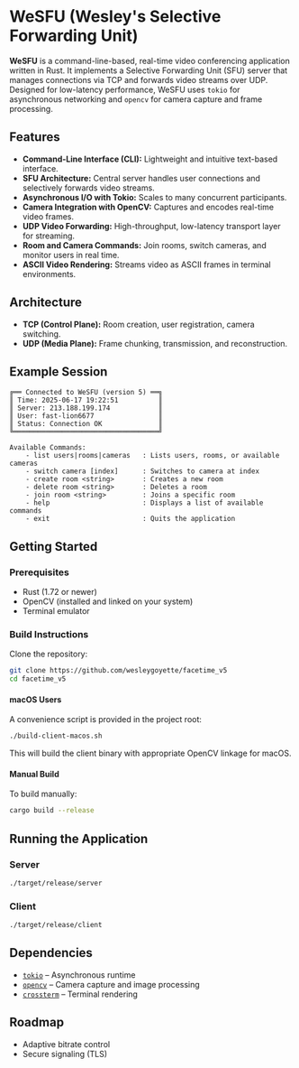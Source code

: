 # WeSFU (Wesley's Selective Forwarding Unit)

**WeSFU** is a command-line-based, real-time video conferencing application written in Rust. It implements a Selective Forwarding Unit (SFU) server that manages connections via TCP and forwards video streams over UDP. Designed for low-latency performance, WeSFU uses `tokio` for asynchronous networking and `opencv` for camera capture and frame processing.

## Features

* **Command-Line Interface (CLI):** Lightweight and intuitive text-based interface.
* **SFU Architecture:** Central server handles user connections and selectively forwards video streams.
* **Asynchronous I/O with Tokio:** Scales to many concurrent participants.
* **Camera Integration with OpenCV:** Captures and encodes real-time video frames.
* **UDP Video Forwarding:** High-throughput, low-latency transport layer for streaming.
* **Room and Camera Commands:** Join rooms, switch cameras, and monitor users in real time.
* **ASCII Video Rendering:** Streams video as ASCII frames in terminal environments.

## Architecture

* **TCP (Control Plane):** Room creation, user registration, camera switching.
* **UDP (Media Plane):** Frame chunking, transmission, and reconstruction.

## Example Session

```text
╔══ Connected to WeSFU (version 5) ══╗
║ Time: 2025-06-17 19:22:51          ║
║ Server: 213.188.199.174            ║
║ User: fast-lion6677                ║
║ Status: Connection OK              ║
╚════════════════════════════════════╝

Available Commands:
    - list users|rooms|cameras   : Lists users, rooms, or available cameras
    - switch camera [index]      : Switches to camera at index
    - create room <string>       : Creates a new room
    - delete room <string>       : Deletes a room
    - join room <string>         : Joins a specific room
    - help                       : Displays a list of available commands
    - exit                       : Quits the application
```

## Getting Started

### Prerequisites

* Rust (1.72 or newer)
* OpenCV (installed and linked on your system)
* Terminal emulator

### Build Instructions

Clone the repository:

```bash
git clone https://github.com/wesleygoyette/facetime_v5
cd facetime_v5
```

#### macOS Users

A convenience script is provided in the project root:

```bash
./build-client-macos.sh
```

This will build the client binary with appropriate OpenCV linkage for macOS.

#### Manual Build

To build manually:

```bash
cargo build --release
```

## Running the Application

### Server

```bash
./target/release/server
```

### Client

```bash
./target/release/client
```

## Dependencies

* [`tokio`](https://crates.io/crates/tokio) – Asynchronous runtime
* [`opencv`](https://crates.io/crates/opencv) – Camera capture and image processing
* [`crossterm`](https://crates.io/crates/crossterm) – Terminal rendering

## Roadmap

* Adaptive bitrate control
* Secure signaling (TLS)
